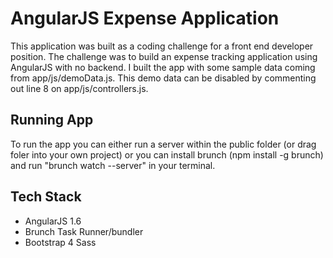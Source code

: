 # AngularJS Expense Application

This application was built as a coding challenge for a front end developer position. The challenge was to build an expense tracking application using AngularJS with no backend. I built the app with some sample data coming from app/js/demoData.js. This demo data can be disabled by commenting out line 8 on app/js/controllers.js.

## Running App
To run the app you can either run a server within the public folder (or drag foler into your own project) or you can install brunch (npm install -g brunch) and run "brunch watch --server" in your terminal.

## Tech Stack

 - AngularJS 1.6
 - Brunch Task Runner/bundler
 - Bootstrap 4 Sass
